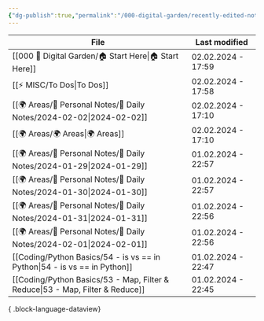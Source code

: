 ```yaml
---
{"dg-publish":true,"permalink":"/000-digital-garden/recently-edited-notes/","dgPassFrontmatter":true,"noteIcon":"3","created":"2023-12-14T09:05:52.599+05:30","updated":"2023-12-14T09:12:44.868+05:30"}
---
```


| File                                                                             | Last modified      |
| -------------------------------------------------------------------------------- | ------------------ |
| [[000 🏡 Digital Garden/🏠 Start Here\|🏠 Start Here]]                        | 02.02.2024 - 17:59 |
| [[⚡ MISC/To Dos\|To Dos]]                                                     | 02.02.2024 - 17:58 |
| [[🌍 Areas/📧 Personal Notes/📓 Daily Notes/2024-02-02\|2024-02-02]]          | 02.02.2024 - 17:10 |
| [[🌍 Areas/🌍 Areas\|🌍 Areas]]                                               | 02.02.2024 - 17:10 |
| [[🌍 Areas/📧 Personal Notes/📓 Daily Notes/2024-01-29\|2024-01-29]]          | 01.02.2024 - 22:57 |
| [[🌍 Areas/📧 Personal Notes/📓 Daily Notes/2024-01-30\|2024-01-30]]          | 01.02.2024 - 22:57 |
| [[🌍 Areas/📧 Personal Notes/📓 Daily Notes/2024-01-31\|2024-01-31]]          | 01.02.2024 - 22:56 |
| [[🌍 Areas/📧 Personal Notes/📓 Daily Notes/2024-02-01\|2024-02-01]]          | 01.02.2024 - 22:56 |
| [[Coding/Python Basics/54 - is vs == in Python\|54 - is vs == in Python]]     | 01.02.2024 - 22:47 |
| [[Coding/Python Basics/53 - Map, Filter & Reduce\|53 - Map, Filter & Reduce]] | 01.02.2024 - 22:45 |

{ .block-language-dataview}